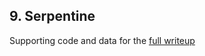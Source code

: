 ## 9. Serpentine

Supporting code and data for the [full writeup](https://matth.dmz42.org/posts/2024/flare-on_11_9_serpentine/)

